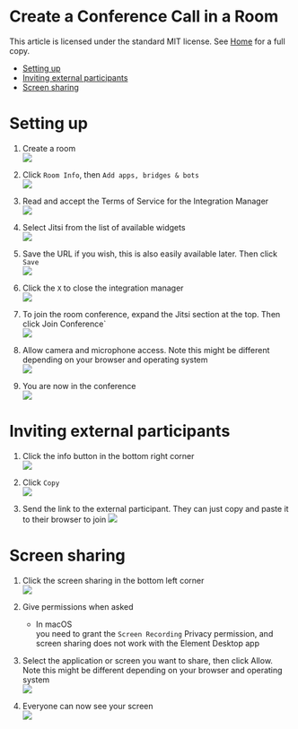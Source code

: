 # Create a Conference Call in a Room <!-- omit in toc -->

This article is licensed under the standard MIT license. See [Home](index.md) for a full copy.

<!-- TOC -->

- [Setting up](#setting-up)
- [Inviting external participants](#inviting-external-participants)
- [Screen sharing](#screen-sharing)

<!-- /TOC -->

# Setting up

1. Create a room  
![](images/Screen%20Shot%202020-09-15%20at%203.26.14%20PM.png)

1. Click `Room Info`, then `Add apps, bridges & bots`  
![](images/Screen%20Shot%202020-09-15%20at%203.26.00%20PM.png)

1. Read and accept the Terms of Service for the Integration Manager  
![](images/Screen%20Shot%202020-09-15%20at%203.25.37%20PM.png)

1. Select Jitsi from the list of available widgets  
![](images/Screen%20Shot%202020-09-15%20at%203.28.29%20PM.png)

1. Save the URL if you wish, this is also easily available later. Then click `Save`  
![](images/Screen%20Shot%202020-09-15%20at%203.29.46%20PM.png)

1. Click the `X` to close the integration manager  
![](images/Screen%20Shot%202020-09-15%20at%203.31.11%20PM.png)

1. To join the room conference, expand the Jitsi section at the top. Then click Join Conference`  
![](images/Screen%20Shot%202020-09-15%20at%203.32.26%20PM.png)

1. Allow camera and microphone access. Note this might be different depending on your browser and operating system  
![](images/Screen%20Shot%202020-09-15%20at%203.36.41%20PM.png)

1. You are now in the conference  
![](images/Screen%20Shot%202020-09-15%20at%203.36.05%20PM.png)


# Inviting external participants

1. Click the info button in the bottom right corner  
![](images/Screen%20Shot%202020-09-15%20at%203.39.08%20PM.png)

1. Click `Copy`  
![](images/Screen%20Shot%202020-09-15%20at%203.39.45%20PM.png)

1. Send the link to the external participant. They can just copy and paste it to their browser to join
![](images/Screen%20Shot%202020-09-15%20at%203.56.33%20PM.png)


# Screen sharing
1. Click the screen sharing in the bottom left corner  
![](images/Screen%20Shot%202020-09-15%20at%203.58.07%20PM.png)

1. Give permissions when asked
    * In macOS  
        you need to grant the `Screen Recording` Privacy permission, and  
        screen sharing does not work with the Element Desktop app

1. Select the application or screen you want to share, then click Allow. Note this might be different depending on your browser and operating system  
![](images/Screen%20Shot%202020-09-15%20at%204.02.52%20PM.png)

1. Everyone can now see your screen  
![](images/Screen%20Shot%202020-09-15%20at%204.04.44%20PM.png)
